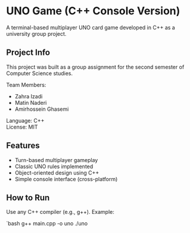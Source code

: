 # UNO Game (C++ Console Version)

A terminal-based multiplayer UNO card game developed in C++ as a university group project.

## Project Info
This project was built as a group assignment for the second semester of Computer Science studies.

Team Members:
- Zahra Izadi  
- Matin Naderi  
- Amirhossein Ghasemi

Language: C++  
License: MIT

## Features
- Turn-based multiplayer gameplay
- Classic UNO rules implemented
- Object-oriented design using C++
- Simple console interface (cross-platform)

## How to Run
Use any C++ compiler (e.g., g++). Example:

`bash
g++ main.cpp -o uno
./uno
